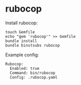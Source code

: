 # rubocop

Install rubocop:
```
touch Gemfile 
echo "gem 'rubocop'" >> Gemfile
bundle install
bundle binstsubs rubocop
```

Example config:
```
Rubocop:
  Enabled: true
  Command: bin/rubocop
  Config: .rubocop.yaml
```
